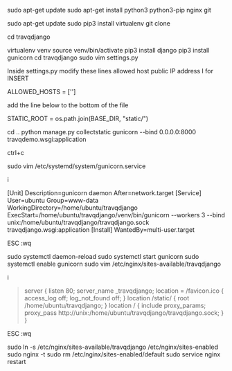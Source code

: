 sudo apt-get update
sudo apt-get install python3
python3-pip nginx git

sudo apt-get update
sudo pip3 install virtualenv
git clone 

cd travqdjango

virtualenv venv
source venv/bin/activate
pip3 install django
pip3 install gunicorn
cd travqdjango
sudo vim settings.py


Inside settings.py modify these lines allowed host public IP address I for INSERT


ALLOWED_HOSTS = ['<host ip>']

add the line below to the bottom of the file

STATIC_ROOT = os.path.join(BASE_DIR, "static/")


cd .. 
python manage.py collectstatic
gunicorn --bind 0.0.0.0:8000 travqdemo.wsgi:application

ctrl+c

sudo vim /etc/systemd/system/gunicorn.service

i

[Unit]
Description=gunicorn daemon
After=network.target
[Service]
User=ubuntu
Group=www-data
WorkingDirectory=/home/ubuntu/travqdjango
ExecStart=/home/ubuntu/travqdjango/venv/bin/gunicorn --workers 3 --bind unix:/home/ubuntu/travqdjango/travqdjango.sock travqdjango.wsgi:application
[Install]
WantedBy=multi-user.target

ESC :wq

sudo systemctl daemon-reload
sudo systemctl start gunicorn
sudo systemctl enable gunicorn
sudo vim /etc/nginx/sites-available/travqdjango

i

> server {
>   listen 80;
>   server_name _travqdjango;
>   location = /favicon.ico { access_log off; log_not_found off; }
>   location /static/ {
>       root /home/ubuntu/travqdjango;
>   }
>   location / {
>       include proxy_params;
>       proxy_pass http://unix:/home/ubuntu/travqdjango/travqdjango.sock;
>   }
> }

ESC :wq

sudo ln -s /etc/nginx/sites-available/travqdjango /etc/nginx/sites-enabled
sudo nginx -t
sudo rm /etc/nginx/sites-enabled/default
sudo service nginx restart
